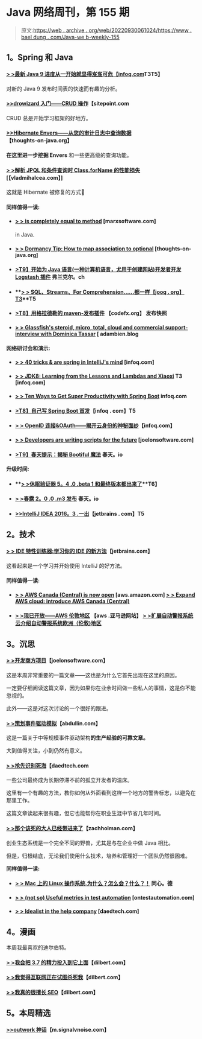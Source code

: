 # Java 网络周刊，第 155 期

> 原文:[https://web . archive . org/web/20220930061024/https://www . bael dung . com/Java-we b-weekly-155](https://web.archive.org/web/20220930061024/https://www.baeldung.com/java-web-weekly-155)

## **1。Spring 和 Java**

#### **[> >最新 Java 9 进度从一开始就显得岌岌可危【infoq.com](https://web.archive.org/web/20220617075710/https://www.infoq.com/news/2016/12/java9-latest-schedule-at-risk)T3T5】**

对新的 Java 9 发布时间表的快速而有趣的分析。

#### **[>>drowizard 入门——CRUD 操作](https://web.archive.org/web/20220617075710/https://www.sitepoint.com/tutorial-getting-started-dropwizard-crud/)**【sitepoint.com

CRUD 总是开始学习框架的好地方。

#### **[>>Hibernate Envers——从您的审计日志中查询数据](https://web.archive.org/web/20220617075710/http://www.thoughts-on-java.org/hibernate-envers-query-data-audit-log/)**【thoughts-on-java.org】

**在这里进一步挖掘 Envers** 和一些更高级的查询功能。

#### **[> >解析 JPQL 和条件查询时 Class.forName 的性能损失](https://web.archive.org/web/20220617075710/https://vladmihalcea.com/2016/12/14/the-performance-penalty-of-class-forname-when-parsing-jpql-and-criteria-queries/)**[【vladmihalcea.com】]

这就是 Hibernate 被修复的方式🙂

#### **同样值得一读:**

*   #### **[> > is completely equal to method](https://web.archive.org/web/20220617075710/https://marxsoftware.blogspot.com/2016/12/compare-exactly-in-java-equals-methods.html)** [marxsoftware.com]

    in Java.
*   #### **[> > Dormancy Tip: How to map association to optional](https://web.archive.org/web/20220617075710/http://www.thoughts-on-java.org/hibernate-tips-map-association-optional/)** [thoughts-on-java.org]

*   #### **[>T9】开始为 Java 语言(一种计算机语言，尤用于创建网站)开发者开发 Logstash 插件](https://web.archive.org/web/20220617075710/https://blog.frankel.ch/starting-logstash-plugin-development-for-java-developers/)** 弗兰克尔。ch

*   #### **[> > SQL、Streams、For Comprehension……都一样【jooq . org】T3](https://web.archive.org/web/20220617075710/https://blog.jooq.org/2016/12/14/sql-streams-for-comprehension-its-all-the-same/)**T5

*   #### **[>T8】用格拉德勒的 maven-发布插件](https://web.archive.org/web/20220617075710/http://blog.codefx.org/tools/snapshots-gradle-maven-publish-plugin/)** 【codefx.org】 发布快照

*   #### **[> > Glassfish's steroid, micro, total, cloud and commercial support-interview with Dominica Tassar](https://web.archive.org/web/20220617075710/http://adambien.blog/roller/abien/entry/glassfish_on_steroids_micro_full)** [ adambien.blog

**网络研讨会和演示:**

*   #### **[> > 40 tricks & are spring in IntelliJ's mind](https://web.archive.org/web/20220617075710/https://www.infoq.com/presentations/spring-intellij)** [infoq.com]

*   #### **[> > JDK8: Learning from the Lessons and Lambdas and Xiaoxi](https://web.archive.org/web/20220617075710/https://www.infoq.com/presentations/java8-lambdas-streams) T3 [infoq.com]**

*   #### **[> > Ten Ways to Get Super Productivity with Spring Boot](https://web.archive.org/web/20220617075710/https://www.infoq.com/presentations/spring-boot-dev-tools-productivity)** infoq.com

*   #### **[>T8】自己写 Spring Boot 首发](https://web.archive.org/web/20220617075710/https://www.infoq.com/presentations/spring-boot-starter-project)**【infoq . com】T5

*   #### **[> > OpenID 连接&OAuth——揭开云身份的神秘面纱](https://web.archive.org/web/20220617075710/https://www.infoq.com/presentations/openid-connect-oauth)【infoq.com】**

*   #### **[> > Developers are writing scripts for the future](https://web.archive.org/web/20220617075710/https://www.joelonsoftware.com/2016/12/09/developers-are-writing-the-script-for-the-future/)** [joelonsoftware.com]

*   #### **[>T9】春天提示：揭秘 Bootiful 魔法](https://web.archive.org/web/20220617075710/https://spring.io/blog/2016/12/14/spring-tips-demystifying-bootiful-magic)** 春天。io

**升级时间:**

*   #### **[> >休眠验证器 5。4 .0 .beta 1 和最终版本都出来了](https://web.archive.org/web/20220617075710/http://in.relation.to/2016/12/08/hibernate-validator-540-beta1-and-534-final-out/)**T6】

*   #### **[> >春露 2。0 .0 .m3 发布](https://web.archive.org/web/20220617075710/https://spring.io/blog/2016/12/12/spring-roo-2-0-0-m3-released)** 春天。io

*   #### **[>>IntelliJ IDEA 2016。3 .一出](https://web.archive.org/web/20220617075710/https://blog.jetbrains.com/idea/2016/12/intellij-idea-2016-3-1-is-out/)**【jetbrains . com】T5

## **2。技术**

#### **[> > IDE 特性训练器:学习你的 IDE 的新方法](https://web.archive.org/web/20220617075710/https://blog.jetbrains.com/idea/2016/12/ide-features-trainer/)**【jetbrains.com】

这看起来是一个学习并开始使用 IntelliJ 的好方法。

#### **同样值得一读:**

*   #### **[> > AWS Canada (Central) is now open](https://web.archive.org/web/20220617075710/https://aws.amazon.com/blogs/aws/now-open-aws-canada-central-region/)** [aws.amazon.com] **[> > Expand AWS cloud: introduce AWS Canada (Central)](https://web.archive.org/web/20220617075710/http://www.allthingsdistributed.com/2016/12/introducing-aws-canada-central-region.html)**

*   #### **[> >现已开放——AWS 伦敦地区](https://web.archive.org/web/20220617075710/https://aws.amazon.com/blogs/aws/now-open-aws-london-region/)** 【aws .亚马逊网站】 **[> >扩展自动警报系统云介绍自动警报系统欧洲（伦敦)地区](https://web.archive.org/web/20220617075710/http://www.allthingsdistributed.com/2016/12/introducing-aws-europe-london-region.html)**

## **3。沉思**

#### **[> >开发商方项目](https://web.archive.org/web/20220617075710/https://www.joelonsoftware.com/2016/12/09/developers-side-projects/)**【joelonsoftware.com】

这是本周非常重要的一篇文章——这也是为什么它首先出现在这里的原因。

一定要仔细阅读这篇文章，因为如果你在业余时间做一些私人的事情，这是你不能忽视的。

此外——这是对这次讨论的一个很好的跟进。

#### **[> >策划事件驱动模拟](https://web.archive.org/web/20220617075710/https://abdullin.com/sku-vault/planning-simulation/)**【abdullin.com】

这是一篇关于中等规模事件驱动架构**的生产经验的可靠文章。**

大到值得关注，小到仍然有意义。

#### **[> >抢先识别死海](https://web.archive.org/web/20220617075710/http://www.daedtech.com/preemptively-identifying-dead-seas/)**【daedtech.com

一些公司最终成为长期停滞不前的孤立开发者的温床。

这里有一个有趣的方法，教你如何从外面看到这样一个地方的警告标志，以避免在那里工作。

这篇文章读起来很有趣，但它也能帮你在职业生涯中节省几年时间。

#### **[> >那个该死的大人已经带进来了](https://web.archive.org/web/20220617075710/https://zachholman.com/posts/goddamn-adults)**【zachholman.com】

创业生态系统是一个完全不同的野兽，尤其是与在企业中做 Java 相比。

但是，归根结底，无论我们使用什么技术，培养和管理好一个团队仍然很困难。

**同样值得一读:**

*   #### **[> > Mac 上的 Linux 操作系统.为什么？怎么会？什么？！](https://web.archive.org/web/20220617075710/https://blog.codecentric.de/en/2016/12/linux-on-the-mac-why-how-what/)** 同心。德

*   #### **[> > (not so) Useful metrics in test automation](https://web.archive.org/web/20220617075710/http://www.ontestautomation.com/not-so-useful-metrics-in-test-automation/)** [ontestautomation.com]

*   #### **[> > Idealist in the help company](https://web.archive.org/web/20220617075710/http://www.daedtech.com/journeyman-idealists-inside-of-companies/)** [daedtech.com]

## **4。漫画**

本周我最喜欢的迪尔伯特。

#### **[> >我会把 3.7 的精力投入到它上面](https://web.archive.org/web/20220617075710/http://dilbert.com/strip/2013-02-01)**【dilbert.com】

#### **[> >我觉得互联网正在试图杀死我](https://web.archive.org/web/20220617075710/http://dilbert.com/strip/2013-02-02)**【dilbert.com】

#### **[> >我真的很擅长 SEO](https://web.archive.org/web/20220617075710/http://dilbert.com/strip/2013-02-04)**【dilbert.com】

## **5。本周精选**

#### **[>>outwork 神话](https://web.archive.org/web/20220617075710/https://m.signalvnoise.com/the-outwork-myth-4cd6536c225#.mdfglm3y7)**【m.signalvnoise.com】